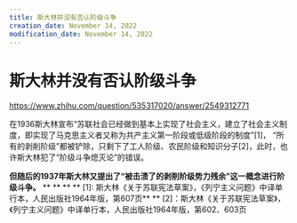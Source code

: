 ```yaml
---
title: 斯大林并没有否认阶级斗争
creation_date: November 14, 2022
modification_date: November 14, 2022
---
```



# 斯大林并没有否认阶级斗争

https://www.zhihu.com/question/535317020/answer/2549312771

在1936斯大林宣布“苏联社会已经做到基本上实现了社会主义，建立了社会主义制度，即实现了马克思主义者又称为共产主义第一阶段或低级阶段的制度”[1]，
“所有的剥削阶级”都被铲除，只剩下了工人阶级、农民阶级和知识分子[2]，此时，也许斯大林犯了“阶级斗争熄灭论”的错误。

**但随后的1937年斯大林又提出了“被击溃了的剥削阶级势力残余”这一概念进行阶级斗争。**
**
**
**
**
[1]: 斯大林《关于苏联宪法草案》，《列宁主义问题》中译单行本，人民出版社1964年版，第607页**
**
[2]：斯大林《关于苏联宪法草案》，《列宁主义问题》中译单行本，人民出版社1964年版，第602、603页
